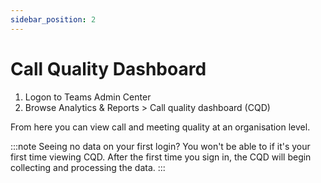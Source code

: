 ```yaml
---
sidebar_position: 2
---
```


# Call Quality Dashboard

1. Logon to Teams Admin Center
2. Browse Analytics & Reports > Call quality dashboard (CQD)

From here you can view call and meeting quality at an organisation level.

:::note
Seeing no data on your first login? You won't be able to if it's your first time viewing CQD. After the first time you sign in, the CQD will begin collecting and processing the data.
:::